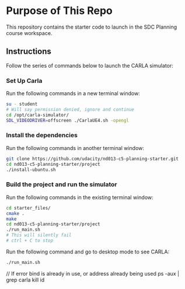 # Purpose of This Repo

This repository contains the starter code to launch in the SDC Planning course workspace. 

## Instructions
Follow the series of commands below to launch the CARLA simulator: 


### Set Up Carla
Run the following commands in a new terminal window:
```bash
su - student
# Will say permission denied, ignore and continue 
cd /opt/carla-simulator/
SDL_VIDEODRIVER=offscreen ./CarlaUE4.sh -opengl
```

### Install the dependencies
Run the following commands in another terminal window:
```bash
git clone https://github.com/udacity/nd013-c5-planning-starter.git
cd nd013-c5-planning-starter/project
./install-ubuntu.sh
```

### Build the project and run the simulator
Run the following commands in the existing terminal window:
```bash
cd starter_files/
cmake .
make
cd nd013-c5-planning-starter/project
./run_main.sh
# This will silently fail 
# ctrl + C to stop 
```

Run the following command and go to desktop mode to see CARLA:
```bash
./run_main.sh
```



// If error bind is already in use, or address already being used
ps -aux | grep carla
kill id
```

